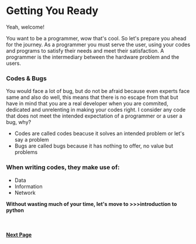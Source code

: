 # Getting You Ready
Yeah, welcome! 

You want to be a programmer, wow that's cool. So let's prepare you ahead for the journey.
As a programmer you must serve the user, using your codes and programs to satisfy their needs and meet their satisfaction.
A programmer is the intermediary between the hardware problem and the users. 

### Codes & Bugs
You would face a lot of bug, but do not be afraid because even experts face same and also do well, this means that there is no escape from that but have 
in mind that you are a real developer when you are commited, dedicated and unrelenting in making your codes right.
I consider any code that does not meet the intended expectation of a programmer or a user a bug, why?
- Codes are called codes beacuse it solves an intended problem or let's say a problem
- Bugs are called bugs because it has nothing to offer, no value but problems
### When writing codes, they make use of:
- Data
- Information
- Network

**Without wasting much of your time, let's move to >>>introduction to python**

<br><b><h4 align="left"><a href="https://github.com/chryz-hub/py-tutorials/blob/master/python/introduction/intro-to-python.md">Next Page</a></b></br>
